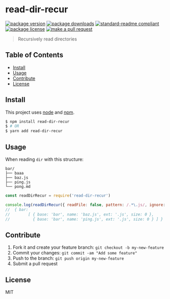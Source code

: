 
# read-dir-recur
[![package version](https://img.shields.io/npm/v/read-dir-recur.svg?style=flat-square)](https://npmjs.org/package/read-dir-recur)
[![package downloads](https://img.shields.io/npm/dm/read-dir-recur.svg?style=flat-square)](https://npmjs.org/package/read-dir-recur)
[![standard-readme compliant](https://img.shields.io/badge/readme%20style-standard-brightgreen.svg?style=flat-square)](https://github.com/RichardLitt/standard-readme)
[![package license](https://img.shields.io/npm/l/read-dir-recur.svg?style=flat-square)](https://npmjs.org/package/read-dir-recur)
[![make a pull request](https://img.shields.io/badge/PRs-welcome-brightgreen.svg?style=flat-square)](http://makeapullrequest.com)

> Recursively read directories

## Table of Contents

- [Install](#install)
- [Usage](#usage)
- [Contribute](#contribute)
- [License](#License)

## Install

This project uses [node](https://nodejs.org) and [npm](https://www.npmjs.com). 

```sh
$ npm install read-dir-recur
$ # OR
$ yarn add read-dir-recur
```

## Usage


When reading `dir` with this structure:

```
bar/
├── baaa
├── baz.js
├── ping.js
└── pong.md
```

```js
const readDirRecur = require('read-dir-recur')

console.log(readDirRecur({ readFile: false, pattern: /.*\.js/, ignore: ['baaa'], base: ROOT_DIR }))
//  { bar:
//        [ { base: 'bar', name: 'baz.js', ext: '.js', size: 0 },
//          { base: 'bar', name: 'ping.js', ext: '.js', size: 0 } ] }
```

## Contribute

1. Fork it and create your feature branch: `git checkout -b my-new-feature`
2. Commit your changes: `git commit -am "Add some feature"`
3. Push to the branch: `git push origin my-new-feature`
4. Submit a pull request

## License

MIT
    